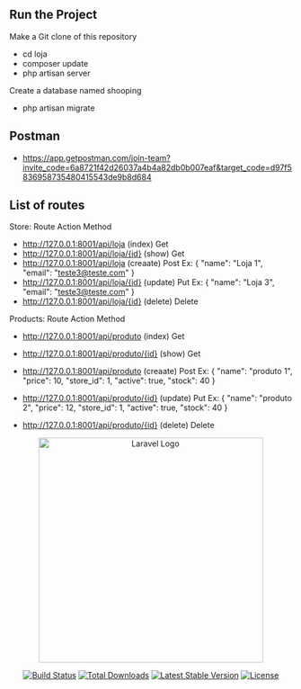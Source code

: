 ## Run the Project

Make a Git clone of this repository

- cd loja 
- composer update 
- php artisan server

Create a database named shooping

- php artisan migrate

## Postman
- https://app.getpostman.com/join-team?invite_code=6a8721f42d26037a4b4a82db0b007eaf&target_code=d97f5836958735480415543de9b8d684

## List of routes

Store:
  Route                                  Action      Method
- http://127.0.0.1:8001/api/loja         (index)     Get
- http://127.0.0.1:8001/api/loja/{id}    (show)      Get
- http://127.0.0.1:8001/api/loja         (creaate)   Post
Ex:
    {
       "name": "Loja 1",
       "email": "teste3@teste.com"
    }
- http://127.0.0.1:8001/api/loja/{id}    (update)    Put
Ex:
    {
       "name": "Loja 3",
       "email": "teste3@teste.com"
    }
- http://127.0.0.1:8001/api/loja/{id}    (delete)    Delete

Products:
  Route                                     Action      Method
- http://127.0.0.1:8001/api/produto         (index)     Get
- http://127.0.0.1:8001/api/produto/{id}    (show)      Get
- http://127.0.0.1:8001/api/produto         (creaate)   Post
Ex:
   {
        "name": "produto 1",
        "price": 10,
        "store_id": 1,
        "active": true,
        "stock": 40
    }
- http://127.0.0.1:8001/api/produto/{id}    (update)    Put
Ex:
   {
        "name": "produto 2",
        "price": 12,
        "store_id": 1,
        "active": true,
        "stock": 40
    }

- http://127.0.0.1:8001/api/produto/{id}    (delete)    Delete



<p align="center"><a href="https://laravel.com" target="_blank"><img src="https://raw.githubusercontent.com/laravel/art/master/logo-lockup/5%20SVG/2%20CMYK/1%20Full%20Color/laravel-logolockup-cmyk-red.svg" width="400" alt="Laravel Logo"></a></p>

<p align="center">
<a href="https://github.com/laravel/framework/actions"><img src="https://github.com/laravel/framework/workflows/tests/badge.svg" alt="Build Status"></a>
<a href="https://packagist.org/packages/laravel/framework"><img src="https://img.shields.io/packagist/dt/laravel/framework" alt="Total Downloads"></a>
<a href="https://packagist.org/packages/laravel/framework"><img src="https://img.shields.io/packagist/v/laravel/framework" alt="Latest Stable Version"></a>
<a href="https://packagist.org/packages/laravel/framework"><img src="https://img.shields.io/packagist/l/laravel/framework" alt="License"></a>
</p>

